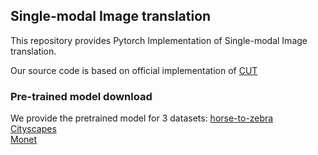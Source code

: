 ## Single-modal Image translation

This repository provides Pytorch Implementation of Single-modal Image translation.

Our source code is based on official implementation of [CUT](https://github.com/taesungp/contrastive-unpaired-translation)

### Pre-trained model download

We provide the pretrained model for 3 datasets:
[horse-to-zebra](https://drive.google.com/file/d/11N8KXWSS4m6o-oTeQOO7KahPp7Nd7BaE/view?usp=sharing) \
[Cityscapes](https://drive.google.com/file/d/1oPIyWwLEtBIKaO4vZZVijMHJD7xICBsh/view?usp=sharing) \
[Monet](https://drive.google.com/file/d/1fzkME3D-g8tztdr8rotucbtdxSe7YrIy/view?usp=sharing)


